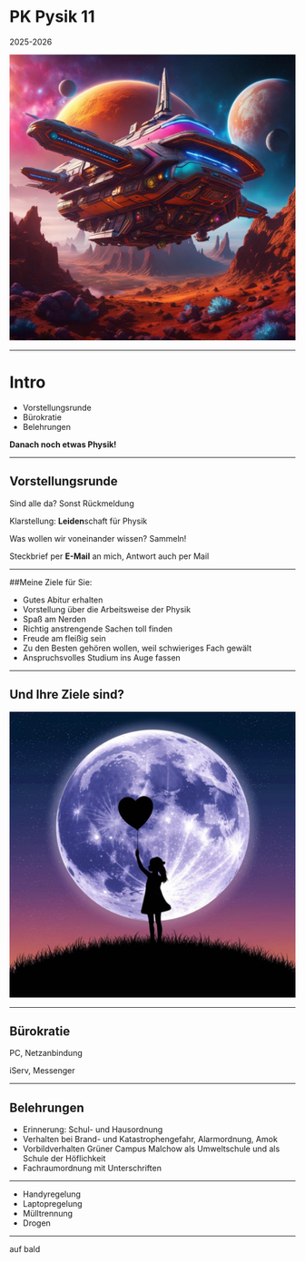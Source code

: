 # PK Pysik 11

2025-2026

![!contain](./spaceship.jpg)

---

# Intro

- Vorstellungsrunde
- Bürokratie
- Belehrungen

**Danach noch etwas Physik!**

---

## Vorstellungsrunde

Sind alle da? Sonst Rückmeldung

Klarstellung: **Leiden**schaft für Physik

Was wollen wir voneinander wissen? Sammeln!

Steckbrief per **E-Mail** an mich, Antwort auch per Mail

---

##Meine Ziele für Sie:

- Gutes Abitur erhalten
- Vorstellung über die Arbeitsweise der Physik
- Spaß am Nerden
- Richtig anstrengende Sachen toll finden
- Freude am fleißig sein
- Zu den Besten gehören wollen, weil schwieriges Fach gewält
- Anspruchsvolles Studium ins Auge fassen

---

## Und Ihre Ziele sind?

![!contain](./moonshadow.jpg)

---

## Bürokratie

PC, Netzanbindung

iServ, Messenger

---

## Belehrungen

* Erinnerung: Schul- und Hausordnung
* Verhalten bei Brand- und Katastrophengefahr, Alarmordnung, Amok
* Vorbildverhalten Grüner Campus Malchow als Umweltschule und als Schule der Höflichkeit
* Fachraumordnung mit Unterschriften

---

* Handyregelung
* Laptopregelung
* Mülltrennung
* Drogen

---

auf bald
